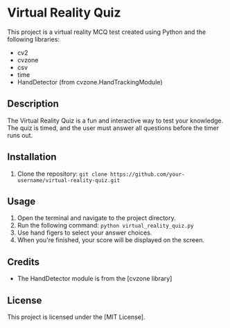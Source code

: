 # Virtual Reality Quiz

This project is a virtual reality MCQ test created using Python and the following libraries:

- cv2
- cvzone
- csv
- time
- HandDetector (from cvzone.HandTrackingModule)

## Description

The Virtual Reality Quiz is a fun and interactive way to test your knowledge. The quiz is timed, and the user must answer all questions before the timer runs out.

## Installation

1. Clone the repository: `git clone https://github.com/your-username/virtual-reality-quiz.git`

## Usage

1. Open the terminal and navigate to the project directory.
2. Run the following command: `python virtual_reality_quiz.py`
3. Use hand figers to select your answer choices.
4. When you're finished, your score will be displayed on the screen.

## Credits

- The HandDetector module is from the [cvzone library]

## License

This project is licensed under the [MIT License].
